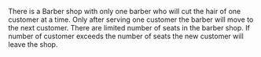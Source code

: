 There is a Barber shop with only one barber who will cut the hair of one customer at a time.
Only after serving one customer the barber will move to the next customer.
There are limited number of seats in the barber shop. If number of customer exceeds the number of seats the new customer will leave the shop.